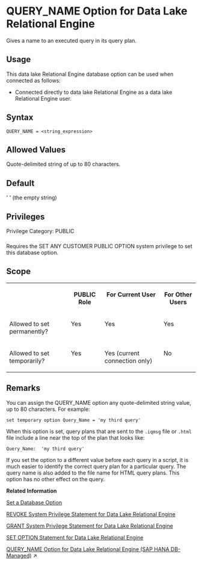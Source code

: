 <!-- loioa64cbcec84f21015a49bf2d389632729 -->

# QUERY\_NAME Option for Data Lake Relational Engine

Gives a name to an executed query in its query plan.



## Usage

This data lake Relational Engine database option can be used when connected as follows:

-   Connected directly to data lake Relational Engine as a data lake Relational Engine user.



<a name="loioa64cbcec84f21015a49bf2d389632729__query_name_syntax1"/>

## Syntax

```
QUERY_NAME = <string_expression>
```



<a name="loioa64cbcec84f21015a49bf2d389632729__query_name_values1"/>

## Allowed Values

Quote-delimited string of up to 80 characters.



<a name="loioa64cbcec84f21015a49bf2d389632729__query_name_default1"/>

## Default

' ' \(the empty string\)



<a name="loioa64cbcec84f21015a49bf2d389632729__query_name_priv1"/>

## Privileges

Privilege Category: PUBLIC



### 

Requires the SET ANY CUSTOMER PUBLIC OPTION system privilege to set this database option.



<a name="loioa64cbcec84f21015a49bf2d389632729__query_name_scope1"/>

## Scope


<table>
<tr>
<th valign="top">

 

</th>
<th valign="top">

PUBLIC Role

</th>
<th valign="top">

For Current User

</th>
<th valign="top">

For Other Users

</th>
</tr>
<tr>
<td valign="top">

Allowed to set permanently?

</td>
<td valign="top">

Yes

</td>
<td valign="top">

Yes

</td>
<td valign="top">

Yes

</td>
</tr>
<tr>
<td valign="top">

Allowed to set temporarily?

</td>
<td valign="top">

Yes

</td>
<td valign="top">

Yes \(current connection only\)

</td>
<td valign="top">

No

</td>
</tr>
</table>



<a name="loioa64cbcec84f21015a49bf2d389632729__query_name_remarks1"/>

## Remarks

You can assign the QUERY\_NAME option any quote-delimited string value, up to 80 characters. For example:

```
set temporary option Query_Name = 'my third query'
```

When this option is set, query plans that are sent to the `.iqmsg` file or `.html` file include a line near the top of the plan that looks like:

```
Query_Name:  'my third query'
```

If you set the option to a different value before each query in a script, it is much easier to identify the correct query plan for a particular query. The query name is also added to the file name for HTML query plans. This option has no other effect on the query.

**Related Information**  


[Set a Database Option](set-a-database-option-0dcb893.md "You set options with the SET OPTION statement.")

[REVOKE System Privilege Statement for Data Lake Relational Engine](../080-sql-statements/revoke-system-privilege-statement-for-data-lake-relational-engine-a3eadda.md "Removes specific system privileges from specific users and the right to administer the privilege.")

[GRANT System Privilege Statement for Data Lake Relational Engine](../080-sql-statements/grant-system-privilege-statement-for-data-lake-relational-engine-a3dfcb0.md "Grants specific system privileges to users or roles, with or without administrative rights.")

[SET OPTION Statement for Data Lake Relational Engine](../080-sql-statements/set-option-statement-for-data-lake-relational-engine-a625da7.md "Changes options that affect the behavior of the database and its compatibility with Transact-SQL. Setting the value of an option can change the behavior for all users or an individual user, in either a temporary or permanent scope.")

[QUERY_NAME Option for Data Lake Relational Engine (SAP HANA DB-Managed)](https://help.sap.com/viewer/a898e08b84f21015969fa437e89860c8/2024_3_QRC/en-US/46c2fe6f4e30441c982519451fa6a6bf.html "Gives a name to an executed query in its query plan.") :arrow_upper_right:


